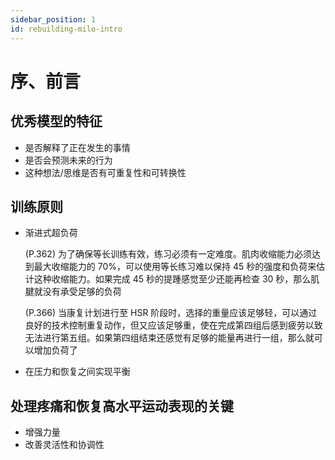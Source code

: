 ```yaml
---
sidebar_position: 1
id: rebuilding-milo-intro
---
```


# 序、前言

## 优秀模型的特征

- 是否解释了正在发生的事情
- 是否会预测未来的行为
- 这种想法/思维是否有可重复性和可转换性

## 训练原则

- 渐进式超负荷

  (P.362) 为了确保等长训练有效，练习必须有一定难度。肌肉收缩能力必须达到最大收缩能力的 70%，可以使用等长练习难以保持 45 秒的强度和负荷来估计这种收缩能力。如果完成 45 秒的提踵感觉至少还能再检查 30 秒，那么肌腱就没有承受足够的负荷

  (P.366) 当康复计划进行至 HSR 阶段时，选择的重量应该足够轻，可以通过良好的技术控制重复动作，但又应该足够重，使在完成第四组后感到疲劳以致无法进行第五组。如果第四组结束还感觉有足够的能量再进行一组，那么就可以增加负荷了

- 在压力和恢复之间实现平衡

## 处理疼痛和恢复高水平运动表现的关键

- 增强力量
- 改善灵活性和协调性
